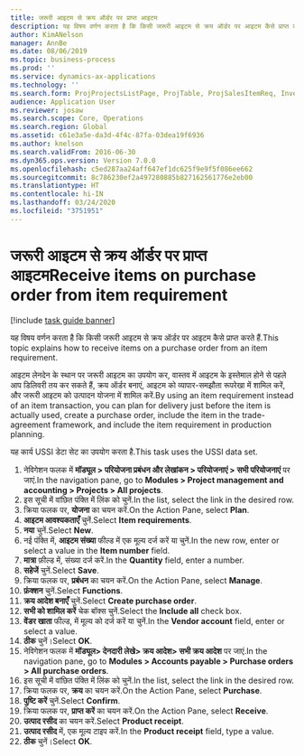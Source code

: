 ```yaml
---
title: जरूरी आइटम से क्रय ऑर्डर पर प्राप्त आइटम
description: यह विषय वर्णन करता है कि किसी जरूरी आइटम से क्रय ऑर्डर पर आइटम कैसे प्राप्त करते हैं.
author: KimANelson
manager: AnnBe
ms.date: 08/06/2019
ms.topic: business-process
ms.prod: ''
ms.service: dynamics-ax-applications
ms.technology: ''
ms.search.form: ProjProjectsListPage, ProjTable, ProjSalesItemReq, InventItemIdLookupSimple, PurchCreateFromSalesOrder, VendAccountItemLookup, PurchTable, PurchEditLines
audience: Application User
ms.reviewer: josaw
ms.search.scope: Core, Operations
ms.search.region: Global
ms.assetid: c61e3a5e-da3d-4f4c-87fa-03dea19f6936
ms.author: knelson
ms.search.validFrom: 2016-06-30
ms.dyn365.ops.version: Version 7.0.0
ms.openlocfilehash: c5ed287aa24aff647ef1dc625f9e9f5f086ee662
ms.sourcegitcommit: 8c786230ef2a497280885b827162561776e2eb00
ms.translationtype: HT
ms.contentlocale: hi-IN
ms.lasthandoff: 03/24/2020
ms.locfileid: "3751951"
---
```

# <a name="receive-items-on-purchase-order-from-item-requirement"></a><span data-ttu-id="643db-103">जरूरी आइटम से क्रय ऑर्डर पर प्राप्त आइटम</span><span class="sxs-lookup"><span data-stu-id="643db-103">Receive items on purchase order from item requirement</span></span>

[!include [task guide banner](../../includes/task-guide-banner.md)]

<span data-ttu-id="643db-104">यह विषय वर्णन करता है कि किसी जरूरी आइटम से क्रय ऑर्डर पर आइटम कैसे प्राप्त करते हैं.</span><span class="sxs-lookup"><span data-stu-id="643db-104">This topic explains how to receive items on a purchase order from an item requirement.</span></span>

<span data-ttu-id="643db-105">आइटम लेनदेन के स्थान पर जरूरी आइटम का उपयोग कर, वास्तव में आइटम के इस्तेमाल होने से पहले आप डिलिवरी तय कर सकते हैं, क्रय ऑर्डर बनाएं, आइटम को व्यापार-समझौता रूपरेखा में शामिल करें, और जरूरी आइटम को उत्पादन योजना में शामिल करें.</span><span class="sxs-lookup"><span data-stu-id="643db-105">By using an item requirement instead of an item transaction, you can plan for delivery just before the item is actually used, create a purchase order, include the item in the trade-agreement framework, and include the item requirement in production planning.</span></span> 

<span data-ttu-id="643db-106">यह कार्य USSI डेटा सेट का उपयोग करता है.</span><span class="sxs-lookup"><span data-stu-id="643db-106">This task uses the USSI data set.</span></span>

1. <span data-ttu-id="643db-107">नेविगेशन फलक में **मॉड्यूल > परियोजना प्रबंधन और लेखांकन > परियोजनाएं > सभी परियोजनाएं** पर जाएं.</span><span class="sxs-lookup"><span data-stu-id="643db-107">In the navigation pane, go to **Modules > Project management and accounting > Projects > All projects**.</span></span>
2. <span data-ttu-id="643db-108">इस सूची में वांछित पंक्ति में लिंक को चुनें.</span><span class="sxs-lookup"><span data-stu-id="643db-108">In the list, select the link in the desired row.</span></span>
3. <span data-ttu-id="643db-109">क्रिया फलक पर, **योजना** का चयन करें.</span><span class="sxs-lookup"><span data-stu-id="643db-109">On the Action Pane, select **Plan**.</span></span>
4. <span data-ttu-id="643db-110">**आइटम आवश्यकताएँ** चुनें.</span><span class="sxs-lookup"><span data-stu-id="643db-110">Select **Item requirements**.</span></span>
5. <span data-ttu-id="643db-111">**नया** चुनें.</span><span class="sxs-lookup"><span data-stu-id="643db-111">Select **New**.</span></span>
6. <span data-ttu-id="643db-112">नई पंक्ति में, **आइटम संख्या** फील्ड में एक मूल्य दर्ज करें या चुनें.</span><span class="sxs-lookup"><span data-stu-id="643db-112">In the new row, enter or select a value in the **Item number** field.</span></span>
7. <span data-ttu-id="643db-113">**मात्रा** फ़ील्ड में, संख्या दर्ज करें.</span><span class="sxs-lookup"><span data-stu-id="643db-113">In the **Quantity** field, enter a number.</span></span>
8. <span data-ttu-id="643db-114">**सहेजें** चुनें.</span><span class="sxs-lookup"><span data-stu-id="643db-114">Select **Save**.</span></span>
9. <span data-ttu-id="643db-115">क्रिया फलक पर, **प्रबंधन** का चयन करें.</span><span class="sxs-lookup"><span data-stu-id="643db-115">On the Action Pane, select **Manage**.</span></span>
10. <span data-ttu-id="643db-116">**फ़ंक्शन** चुनें.</span><span class="sxs-lookup"><span data-stu-id="643db-116">Select **Functions**.</span></span>
11. <span data-ttu-id="643db-117">**क्रय आदेश बनाएँ** चुनें.</span><span class="sxs-lookup"><span data-stu-id="643db-117">Select **Create purchase order**.</span></span>
12. <span data-ttu-id="643db-118">**सभी को शामिल करें** चेक बॉक्स चुनें.</span><span class="sxs-lookup"><span data-stu-id="643db-118">Select the **Include all** check box.</span></span>
13. <span data-ttu-id="643db-119">**वेंडर खाता** फील्ड, में मूल्य को दर्ज करें या चुनें.</span><span class="sxs-lookup"><span data-stu-id="643db-119">In the **Vendor account** field, enter or select a value.</span></span>
14. <span data-ttu-id="643db-120">**ठीक** चुनें।</span><span class="sxs-lookup"><span data-stu-id="643db-120">Select **OK**.</span></span>
15. <span data-ttu-id="643db-121">नेविगेशन फलक में **मॉड्यूल> देनदारी लेखे> क्रय आदेश> सभी क्रय आदेश** पर जाएं.</span><span class="sxs-lookup"><span data-stu-id="643db-121">In the navigation pane, go to **Modules > Accounts payable > Purchase orders > All purchase orders**.</span></span>
16. <span data-ttu-id="643db-122">इस सूची में वांछित पंक्ति में लिंक को चुनें.</span><span class="sxs-lookup"><span data-stu-id="643db-122">In the list, select the link in the desired row.</span></span>
17. <span data-ttu-id="643db-123">क्रिया फलक पर, **क्रय** का चयन करें.</span><span class="sxs-lookup"><span data-stu-id="643db-123">On the Action Pane, select **Purchase**.</span></span>
18. <span data-ttu-id="643db-124">**पुष्टि करें** चुनें.</span><span class="sxs-lookup"><span data-stu-id="643db-124">Select **Confirm**.</span></span>
19. <span data-ttu-id="643db-125">क्रिया फलक पर, **प्राप्त करें** का चयन करें.</span><span class="sxs-lookup"><span data-stu-id="643db-125">On the Action Pane, select **Receive**.</span></span>
20. <span data-ttu-id="643db-126">**उत्पाद रसीद** का चयन करें.</span><span class="sxs-lookup"><span data-stu-id="643db-126">Select **Product receipt**.</span></span>
21. <span data-ttu-id="643db-127">**उत्पाद रसीद** में, एक मूल्य टाइप करें.</span><span class="sxs-lookup"><span data-stu-id="643db-127">In the **Product receipt** field, type a value.</span></span>
22. <span data-ttu-id="643db-128">**ठीक** चुनें।</span><span class="sxs-lookup"><span data-stu-id="643db-128">Select **OK**.</span></span>


